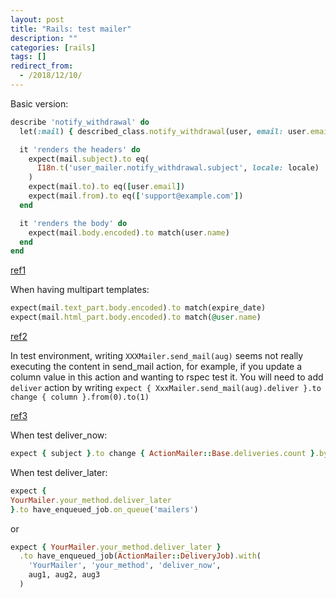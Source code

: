 ```yaml
---
layout: post
title: "Rails: test mailer"
description: ""
categories: [rails]
tags: []
redirect_from:
  - /2018/12/10/
---
```


Basic version:
~~~ruby
describe 'notify_withdrawal' do
  let(:mail) { described_class.notify_withdrawal(user, email: user.email) }

  it 'renders the headers' do
    expect(mail.subject).to eq(
      I18n.t('user_mailer.notify_withdrawal.subject', locale: locale)
    )
    expect(mail.to).to eq([user.email])
    expect(mail.from).to eq(['support@example.com'])
  end

  it 'renders the body' do
    expect(mail.body.encoded).to match(user.name)
  end
end
~~~

[ref1](https://blog.morizyun.com/blog/action-mailer-rails-rspec-test/index.html)

When having multipart templates:
~~~ruby
expect(mail.text_part.body.encoded).to match(expire_date)
expect(mail.html_part.body.encoded).to match(@user.name)​
~~~

[ref2](https://stackoverflow.com/questions/29454102/in-rails-why-is-my-mail-body-empty-only-in-my-test)


In test environment, writing `XXXMailer.send_mail(aug)` seems not really executing the content in send_mail action, for example, if you update a column value in this action and wanting to rspec test it. You will need to add `deliver` action by writing `expect { XxxMailer.send_mail(aug).deliver }.to change { column }.from(0).to(1)`

[ref3](https://stackoverflow.com/questions/8339957/actionmailer-test-failed-but-works-in-development-environment)

When test deliver_now:
~~~ruby
expect { subject }.to change { ActionMailer::Base.deliveries.count }.by(1)
~~~

When test deliver_later:
~~~ruby
expect {
YourMailer.your_method.deliver_later
}.to have_enqueued_job.on_queue('mailers')
~~~
or
~~~ruby
expect { YourMailer.your_method.deliver_later }
  .to have_enqueued_job(ActionMailer::DeliveryJob).with(
    'YourMailer', 'your_method', 'deliver_now',
    aug1, aug2, aug3
  )
~~~

